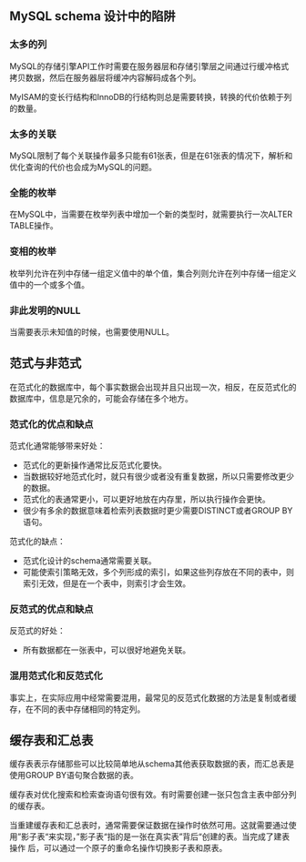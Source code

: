 ## MySQL schema 设计中的陷阱
### 太多的列
 MySQL的存储引擎API工作时需要在服务器层和存储引擎层之间通过行缓冲格式拷贝数据，然后在服务器层将缓冲内容解码成各个列。
 
 MyISAM的变长行结构和InnoDB的行结构则总是需要转换，转换的代价依赖于列的数量。
 
 ### 太多的关联
 MySQL限制了每个关联操作最多只能有61张表，但是在61张表的情况下，解析和优化查询的代价也会成为MySQL的问题。
 
 ### 全能的枚举
 在MySQL中，当需要在枚举列表中增加一个新的类型时，就需要执行一次ALTER TABLE操作。
 
 ### 变相的枚举
 枚举列允许在列中存储一组定义值中的单个值，集合列则允许在列中存储一组定义值中的一个或多个值。
 
 ### 非此发明的NULL
 当需要表示未知值的时候，也需要使用NULL。
 
 ## 范式与非范式
 在范式化的数据库中，每个事实数据会出现并且只出现一次，相反，在反范式化的数据库中，信息是冗余的，可能会存储在多个地方。
 
 ### 范式化的优点和缺点
 范式化通常能够带来好处：
 - 范式化的更新操作通常比反范式化要快。
 - 当数据较好地范式化时，就只有很少或者没有重复数据，所以只需要修改更少的数据。
 - 范式化的表通常更小，可以更好地放在内存里，所以执行操作会更快。
 - 很少有多余的数据意味着检索列表数据时更少需要DISTINCT或者GROUP BY语句。
 
 范式化的缺点：
 - 范式化设计的schema通常需要关联。
 - 可能使索引策略无效，多个列形成的索引，如果这些列存放在不同的表中，则索引无效，但是在一个表中，则索引才会生效。
 
 ### 反范式的优点和缺点
 反范式的好处：
 - 所有数据都在一张表中，可以很好地避免关联。
 
 ### 混用范式化和反范式化
 事实上，在实际应用中经常需要混用，最常见的反范式化数据的方法是复制或者缓存，在不同的表中存储相同的特定列。
 
 ## 缓存表和汇总表
 缓存表表示存储那些可以比较简单地从schema其他表获取数据的表，而汇总表是使用GROUP BY语句聚合数据的表。
 
缓存表对优化搜索和检索查询语句很有效。有时需要创建一张只包含主表中部分列的缓存表。

当重建缓存表和汇总表时，通常需要保证数据在操作时依然可用。这就需要通过使用”影子表“来实现，”影子表“指的是一张在真实表”背后“创建的表。当完成了建表操作
 后，可以通过一个原子的重命名操作切换影子表和原表。
 
